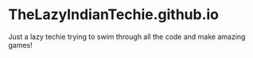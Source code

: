 # TheLazyIndianTechie.github.io
Just a lazy techie trying to swim through all the code and make amazing games!
